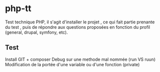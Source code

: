 # php-tt
Test technique PHP, il s'agit d'installer le projet , ce qui fait partie prenante du test , puis de répondre aux questions proposées en fonction du profil (general, drupal, symfony, etc).

## Test 
Install GIT + composer
Debug sur une methode mal nommée (run VS ruun) 
Modification de la portée d'une variable ou d'une fonction (private)